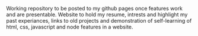 Working repository to be posted to my github pages once features work and are presentable.
Website to hold my resume, intrests and highlight my past experiances, links to old projects and demonstration of self-learning of html, css, javascript and node features in a website.
